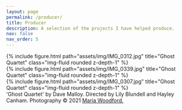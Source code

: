 ```yaml
---
layout: page
permalink: /producer/
title: Producer
description: A selection of the projects I have helped produce.
nav: false
nav_order: 5
---
```

<div class="row">
    <div class="col-sm mt-3 mt-md-0">
        {% include figure.html path="assets/img/IMG_0312.jpg" title="Ghost Quartet" class="img-fluid rounded z-depth-1" %}
    </div>
    <div class="col-sm mt-3 mt-md-0">
        {% include figure.html path="assets/img/IMG_0339.jpg" title="Ghost Quartet" class="img-fluid rounded z-depth-1" %}
    </div>
    <div class="col-sm mt-3 mt-md-0">
        {% include figure.html path="assets/img/IMG_0307.jpg" title="Ghost Quartet" class="img-fluid rounded z-depth-1" %}
    </div>
</div>
<div class="caption">
    'Ghost Quartet' by Dave Malloy. Directed by Lily Blundell and Hayley Canham. Photography © 2021 <a href="https://www.iammariawoodford.com/">Maria Woodford.</a>
</div>
